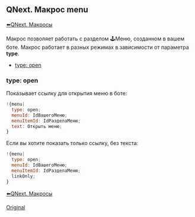 ## QNext. Макрос menu

[⬅️QNext. Макросы](/docs-test/ph/macros)



Макрос позволяет работать с разделом 🕹Меню, созданном в вашем боте. Макрос работает в разных режимах в зависимости от параметра **type**.
* [type: open](#type:-open)


### type: open

Показывает ссылку для открытия меню в боте:
```js 
!{menu| 
  type: open;
  menuId: IdВашегоМеню;
  menuItemId: IdРазделаМеню;
  text: Открыть меню;
}

```

Если вы хотите показать только ссылку, без текста:
```js 
!{menu| 
  type: open;
  menuId: IdВашегоМеню;
  menuItemId: IdРазделаМеню;
  linkOnly;
}

```





[⬅️QNext. Макросы](/docs-test/ph/macros)


  
[Original](https://telegra.ph/QNext-Macros-menu-05-13)